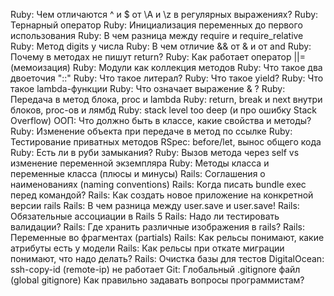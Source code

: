 
Ruby: Чем отличаются ^ и $ от \A и \z в регулярных выражениях?
Ruby: Тернарный оператор
Ruby: Инициализация переменных до первого использования
Ruby: В чем разница между require и require_relative
Ruby: Метод digits у числа
Ruby: В чем отличие && от & и от and
Ruby: Почему в методах не пишут return?
Ruby: Как работает оператор ||= (мемоизация)
Ruby: Модули как коллекция методов
Ruby: Что такое два двоеточия "::"
Ruby: Что такое литерал?
Ruby: Что такое yield?
Ruby: Что такое lambda-функции
Ruby: Что означает выражение &
?
Ruby: Передача в метод блока, proc и lambda
Ruby: return, break и next внутри блоков, proc-ов и лямбд
Ruby: stack level too deep (и про ошибку Stack Overflow)
ООП: Что должно быть в классе, какие свойства и методы?
Ruby: Изменение объекта при передаче в метод по ссылке
Ruby: Тестирование приватных методов
RSpec: before/let, вынос общего кода
Ruby: Есть ли в руби замыкания?
Ruby: Вызов метода через self vs изменение переменной экземпляра
Ruby: Методы класса и переменные класса (плюсы и минусы)
Rails: Соглашения о наименованиях (naming conventions)
Rails: Когда писать bundle exec перед командой?
Rails: Как создать новое приложение на конкретной версии rails
Rails: В чем разница между user.save и user.save!
Rails: Обязательные ассоциации в Rails 5
Rails: Надо ли тестировать валидации?
Rails: Где хранить различные изображения в rails?
Rails: Переменные во фрагментах (partials)
Rails: Как рельсы понимают, какие атрибуты есть у модели
Rails: Как рельсы при откате миграции понимают, что надо делать?
Rails: Очистка базы для тестов
DigitalOcean: ssh-copy-id (remote-ip) не работает
Git: Глобальный .gitignore файл (global gitignore)
Как правильно задавать вопросы программистам?